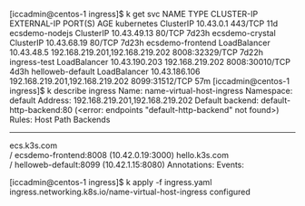 [iccadmin@centos-1 ingress]$ k get svc
NAME               TYPE           CLUSTER-IP      EXTERNAL-IP                       PORT(S)          AGE
kubernetes         ClusterIP      10.43.0.1       <none>                            443/TCP          11d
ecsdemo-nodejs     ClusterIP      10.43.49.13     <none>                            80/TCP           7d23h
ecsdemo-crystal    ClusterIP      10.43.68.19     <none>                            80/TCP           7d23h
ecsdemo-frontend   LoadBalancer   10.43.48.5      192.168.219.201,192.168.219.202   8008:32329/TCP   7d22h
ingress-test       LoadBalancer   10.43.190.203   192.168.219.202                   8008:30010/TCP   4d3h
helloweb-default   LoadBalancer   10.43.186.106   192.168.219.201,192.168.219.202   8099:31512/TCP   57m
[iccadmin@centos-1 ingress]$ k describe ingress
Name:             name-virtual-host-ingress
Namespace:        default
Address:          192.168.219.201,192.168.219.202
Default backend:  default-http-backend:80 (<error: endpoints "default-http-backend" not found>)
Rules:
  Host           Path  Backends
  ----           ----  --------
  ecs.k3s.com    
                 /   ecsdemo-frontend:8008 (10.42.0.19:3000)
  hello.k3s.com  
                 /   helloweb-default:8099 (10.42.1.15:8080)
Annotations:     <none>
Events:          <none>


[iccadmin@centos-1 ingress]$ k apply -f ingress.yaml 
ingress.networking.k8s.io/name-virtual-host-ingress configured

